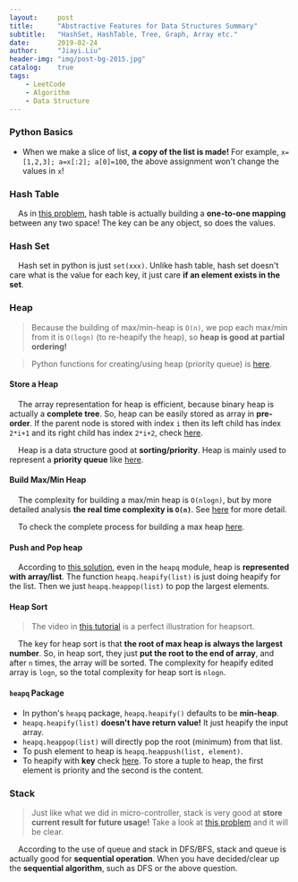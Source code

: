 ```yaml
---
layout:     post
title:      "Abstractive Features for Data Structures Summary"
subtitle:   "HashSet, HashTable, Tree, Graph, Array etc."
date:       2019-02-24
author:     "Jiayi.Liu"
header-img: "img/post-bg-2015.jpg"
catalog: 	true
tags:
    - LeetCode
    - Algorithm
    - Data Structure
---
```


### Python Basics

* When we make a slice of list, **a copy of the list is made!** For example, `x=[1,2,3]; a=x[:2]; a[0]=100`, the above assignment won't change the values in `x`!

### Hash Table

&nbsp;&nbsp;&nbsp;&nbsp;As in [this problem](https://leetcode.com/problems/copy-list-with-random-pointer/discuss/43485/Clear-and-short-python-O(2n)-and-O(n)-solution), hash table is actually building a **one-to-one mapping** between any two space! The key can be any object, so does the values.

### Hash Set

&nbsp;&nbsp;&nbsp;&nbsp;Hash set in python is just `set(xxx)`. Unlike hash table, hash set doesn't care what is the value for each key, it just care **if an element exists in the set**.

### Heap

> Because the building of max/min-heap is `O(n)`, we pop each max/min from it is `O(logn)` (to re-heapify the heap), so **heap is good at partial ordering!**

> Python functions for creating/using heap (priority queue) is [here](https://www.geeksforgeeks.org/heap-queue-or-heapq-in-python/).

#### Store a Heap

&nbsp;&nbsp;&nbsp;&nbsp;The array representation for heap is efficient, because binary heap is actually a **complete tree**. So, heap can be easily stored as array in **pre-order**. If the parent node is stored with index `i` then its left child has index `2*i+1` and its right child has index `2*i+2`, check [here](https://www.geeksforgeeks.org/heap-sort/).

&nbsp;&nbsp;&nbsp;&nbsp;Heap is a data structure good at **sorting/priority**. Heap is mainly used to represent a **priority queue** like [here](https://www.geeksforgeeks.org/heap-queue-or-heapq-in-python/). 

#### Build Max/Min Heap

&nbsp;&nbsp;&nbsp;&nbsp;The complexity for building a max/min heap is `O(nlogn)`, but by more detailed analysis **the real time complexity is `O(n)`**. See [here](https://www.cs.bgu.ac.il/~ds122/wiki.files/Presentation09.pdf) for more detail.

&nbsp;&nbsp;&nbsp;&nbsp;To check the complete process for building a max heap [here](https://www.youtube.com/watch?v=WsNQuCa_-PU&t=12s).

#### Push and Pop heap

&nbsp;&nbsp;&nbsp;&nbsp;According to [this solution](https://leetcode.com/problems/kth-largest-element-in-an-array/discuss/167837/Python-or-tm), even in the `heapq` module, heap is **represented with array/list**. The function `heapq.heapify(list)` is just doing heapify for the list. Then we just `heapq.heappop(list)` to pop the largest elements.

#### Heap Sort

> The video in [this tutorial](https://www.geeksforgeeks.org/heap-sort/) is a perfect illustration for heapsort.

&nbsp;&nbsp;&nbsp;&nbsp;The key for heap sort is that **the root of max heap is always the largest number**. So, in heap sort, they just **put the root to the end of array**, and after `n` times, the array will be sorted. The complexity for heapify edited array is `logn`, so the total complexity for heap sort is `nlogn`.

#### `heapq` Package

* In python's `heapq` package, `heapq.heapify()` defaults to be **min-heap**.
* `heapq.heapify(list)` **doesn't have return value!** It just heapify the input array.
* `heapq.heappop(list)` will directly pop the root (minimum) from that list.
* To push element to heap is `heapq.heappush(list, element)`.
* To heapify with **key** check [here](https://stackoverflow.com/questions/7803121/in-python-heapq-heapify-doesnt-take-cmp-or-key-functions-as-arguments-like-sor). To store a tuple to heap, the first element is priority and the second is the content.

### Stack

> Just like what we did in micro-controller, stack is very good at **store current result for future usage!** Take a look at [this problem](https://leetcode.com/problems/basic-calculator-ii/discuss/63076/Python-short-solution-with-stack.) and it will be clear.

&nbsp;&nbsp;&nbsp;&nbsp;According to the use of queue and stack in DFS/BFS, stack and queue is actually good for **sequential operation**. When you have decided/clear up the **sequential algorithm**, such as DFS or the above question.

